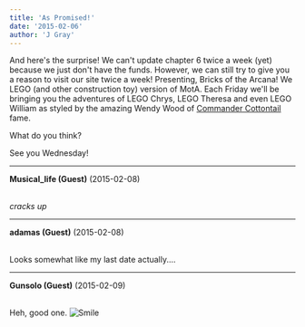 ```yaml
---
title: 'As Promised!'
date: '2015-02-06'
author: 'J Gray'
---
```


<p>And here's the surprise! We can't update chapter 6 twice a week (yet) because we just don't have the funds. However, we can still try to give you a reason to visit our site twice a week! Presenting, Bricks of the Arcana! We LEGO (and other construction toy) version of MotA. Each Friday we'll be bringing you the adventures of LEGO Chrys, LEGO Theresa and even LEGO William as styled by the amazing Wendy Wood of <a href="http://commandercottontail.com/" target="_blank">Commander Cottontail</a> fame.</p><p>What do you think?</p><p>See you Wednesday!</p>

---
**Musical_life (Guest)** (2015-02-08)

<br> *cracks up*

---
**adamas (Guest)** (2015-02-08)

<br> Looks somewhat like my last date actually....<br>

---
**Gunsolo (Guest)** (2015-02-09)

<br> Heh, good one. <img src="//smilies/smile.gif" alt="Smile" border="0"><br>

